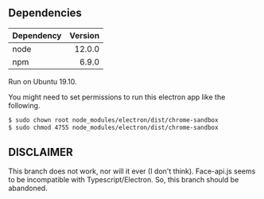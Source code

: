 ## Dependencies

| Dependency | Version |
|:----|----:|
| node | 12.0.0 |
| npm | 6.9.0 |

Run on Ubuntu 19.10.

You might need to set permissions to run this electron app like the following.

```bash
$ sudo chown root node_modules/electron/dist/chrome-sandbox
$ sudo chmod 4755 node_modules/electron/dist/chrome-sandbox
```

## DISCLAIMER

This branch does not work, nor will it ever (I don't think). Face-api.js seems
to be incompatible with Typescript/Electron. So, this branch should be
abandoned.